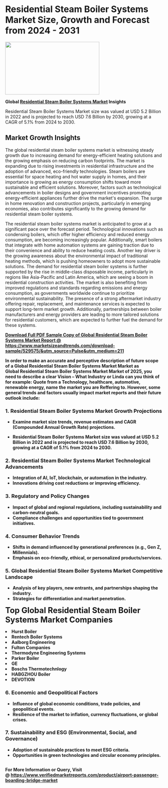<H1>Residential Steam Boiler Systems Market Size, Growth and Forecast from 2024 - 2031</H1><img class="aligncenter size-medium wp-image-584254" src="https://thirdeyenews.in/wp-content/uploads/2024/09/Global-Market-Research-300x168.jpeg" alt="" width="300" height="168" /><p><strong>Global&nbsp;<a href="https://www.marketsizeandtrends.com/download-sample/529575/&amp;utm_source=Pulse&amp;utm_medium=211">Residential Steam Boiler Systems Market</a> Insights</strong></p><p>Residential Steam Boiler Systems Market size was valued at USD 5.2 Billion in 2022 and is projected to reach USD 7.6 Billion by 2030, growing at a CAGR of 5.1% from 2024 to 2030.</p><p><h2>Market Growth Insights</h2> <p>The global residential steam boiler systems market is witnessing steady growth due to increasing demand for energy-efficient heating solutions and the growing emphasis on reducing carbon footprints. The market is expanding due to rising investments in residential infrastructure and the adoption of advanced, eco-friendly technologies. Steam boilers are essential for space heating and hot water supply in homes, and their importance is growing as energy consumption shifts toward more sustainable and efficient solutions. Moreover, factors such as technological advancements in boiler designs and government incentives promoting energy-efficient appliances further drive the market's expansion. The surge in home renovation and construction projects, particularly in emerging economies, also contributes significantly to the growing demand for residential steam boiler systems.</p> <p><strong><a href="#"></a></strong></p> <p>The residential steam boiler systems market is anticipated to grow at a significant pace over the forecast period. Technological innovations such as condensing boilers, which offer higher efficiency and reduced energy consumption, are becoming increasingly popular. Additionally, smart boilers that integrate with home automation systems are gaining traction due to their convenience and ability to reduce heating costs. Another key driver is the growing awareness about the environmental impact of traditional heating methods, which is pushing homeowners to adopt more sustainable solutions. The demand for residential steam boiler systems is further supported by the rise in middle-class disposable income, particularly in regions like Asia-Pacific and Latin America, which are seeing a boom in residential construction activities. The market is also benefiting from improved regulations and standards regarding emissions and energy consumption, as governments worldwide continue to prioritize environmental sustainability. The presence of a strong aftermarket industry offering repair, replacement, and maintenance services is expected to support long-term market growth. Additionally, partnerships between boiler manufacturers and energy providers are leading to more tailored solutions for residential customers, which are expected to further fuel the demand for these systems. <p><strong><a href="#"></p><p><span class=""><strong>Download Full PDF Sample Copy of Global Residential Steam Boiler Systems Market Report</strong> @ <a href="https://www.marketsizeandtrends.com/download-sample/529575/&amp;utm_source=Pulse&amp;utm_medium=211" target="_blank">https://www.marketsizeandtrends.com/download-sample/529575/&amp;utm_source=Pulse&amp;utm_medium=211</a></span></p><p>In order to make an accurate and perceptive description of future scope of a Global&nbsp;Residential Steam Boiler Systems Market Market as Global&nbsp;Residential Steam Boiler Systems Market Market of 2025, you need to describe a clear Vision &ndash; What Industry or Linda can you think of for example: Quote from a Technology, healthcare, automotive, renewable energy, name the market you are Reffering to. However, some general trends and factors usually impact market reports and their future outlook include:</p><h3>1.&nbsp;<strong>Residential Steam Boiler Systems Market Growth Projections</strong></h3><ul><li>Examine market size trends, revenue estimates and CAGR (Compounded Annual Growth Rate) projections.</li><li><p>Residential Steam Boiler Systems Market size was valued at USD 5.2 Billion in 2022 and is projected to reach USD 7.6 Billion by 2030, growing at a CAGR of 5.1% from 2024 to 2030.</p></li></ul><h3>2.&nbsp;<strong>Residential Steam Boiler Systems Market Technological Advancements</strong></h3><ul><li>Integration of AI, IoT, blockchain, or automation in the industry.</li><li>Innovations driving cost reductions or improving efficiency.</li></ul><h3>3.&nbsp;<strong>Regulatory and Policy Changes</strong></h3><ul><li>Impact of global and regional regulations, including sustainability and carbon-neutral goals.</li><li>Compliance challenges and opportunities tied to government initiatives.</li></ul><h3>4.&nbsp;<strong>Consumer Behavior Trends</strong></h3><ul><li>Shifts in demand influenced by generational preferences (e.g., Gen Z, Millennials).</li><li>Emphasis on eco-friendly, ethical, or personalized products/services.</li></ul><h3>5.&nbsp;<strong>Global Residential Steam Boiler Systems Market Competitive Landscape</strong></h3><ul><li>Analysis of key players, new entrants, and partnerships shaping the industry.</li><li>Strategies for differentiation and market penetration.</li></ul><p data-pm-slice="1 1 []"><span style="color: inherit; font-family: inherit; font-size: 25px;">Top Global Residential Steam Boiler Systems Market Companies</span></p><div class="" data-test-id=""><p><li>Hurst Boiler</li><li> Rentech Boiler Systems</li><li> Aalborg Engineering</li><li> Fulton Companies</li><li> Thermodyne Engineering Systems</li><li> Parker Boiler</li><li> GE</li><li> Boschs Thermotechnlogy</li><li> HABGZHOU Boiler</li><li> DEVOTION</li></p></div><h3>6.&nbsp;<strong>Economic and Geopolitical Factors</strong></h3><ul><li>Influence of global economic conditions, trade policies, and geopolitical events.</li><li>Resilience of the market to inflation, currency fluctuations, or global crises.</li></ul><h3>7.&nbsp;<strong>Sustainability and ESG (Environmental, Social, and Governance)</strong></h3><ul><li>Adoption of sustainable practices to meet ESG criteria.</li><li>Opportunities in green technologies and circular economy principles.</li></ul><h2><strong style="font-size: 14px;">For More Information or Query, Visit @&nbsp;</strong><a style="background-color: #ffffff; font-size: 14px;" href="https://www.marketsizeandtrends.com/report/residential-steam-boiler-systems-market/" target="_blank">https://www.verifiedmarketreports.com/product/airport-passenger-boarding-bridge-market</a></h2>
